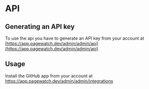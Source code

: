 # API

## Generating an API key

To use the api you have to generate an API key from your account at [https://app.pagewatch.dev/admin/admin/api](https://app.pagewatch.dev/admin/admin/api)

## Usage

Install the GitHub app from your account at https://app.pagewatch.dev/admin/admin/integrations
